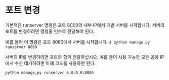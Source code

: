 # 포트 변경 
기본적은 runserver 명령은 포트 8000의 내부 IP에서 개발 서버를 시작합니다.
서버의 포트를 변경하려면 명령줄 인수로 전달해야 된다.

예를 들어 이 명령은 포트 8080에서 서버를 시작합니다.
`$ python manage.py runserver 8080`

서버의 IP를 변경하려면 포트와 함께 전달하십시오. 예를 들어 사용 가능한 모든 공용 IP에서 수신 대기하려면 아래 코드를 사용하면 된다.

`python manage,py runserver 0.0.0.0:8080`